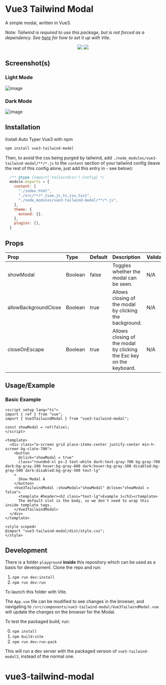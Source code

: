 # Vue3 Tailwind Modal

A simple modal, written in Vue3.

Note: _Tailwind is required to use this package, but is not forced as a dependency. See [here](https://tailwindcss.com/docs/guides/vite#vue) for how to set it up with Vite._

<p align="center">
  <img src="https://img.shields.io/npm/v/vue3-tailwind-modal" />
  <img src="https://img.shields.io/npm/dt/vue3-tailwind-modal" />
</p>

## Screenshot(s)
### Light Mode

![image](https://user-images.githubusercontent.com/64075030/209852301-e9d1b786-9061-4ac6-bdd4-eb2fc85f5d09.png)

### Dark Mode

![image](https://user-images.githubusercontent.com/64075030/209852426-3c680912-3ba1-4e41-9b81-aa723181a63d.png)



## Installation

Install Auto Typer Vue3 with npm

```bash
npm install vue3-tailwind-model
```

Then, to avoid the css being purged by tailwind, add `./node_modules/vue3-tailwind-modal/**/*.js` to the `content` section of your tailwind config (leave the rest of this config alone, just add this entry in - see below):

```js
  /** @type {import('tailwindcss').Config} */
  module.exports = {
    content: [
      "./index.html",
      "./src/**/*.{vue,js,ts,jsx,tsx}",
      "./node_modules/vue3-tailwind-modal/**/*.js",
    ],
    theme: {
      extend: {},
    },
    plugins: [],
  }
```

## Props

| Prop                 | Type    | Default | Description                                                          | Validation |
| :------------------- | :------ | :------ | :------------------------------------------------------------------- | :--------- |
| showModal            | Boolean | false   | Toggles whether the modal can be seen.                               | N/A        |
| allowBackgroundClose | Boolean | true    | Allows closing of the modal by clicking the background.              | N/A        |
| closeOnEscape        | Boolean | true    | Allows closing of the modal by clicking the Esc key on the keyboard. | N/A        |
## Usage/Example

### Basic Example

```vue
<script setup lang="ts">
import { ref } from "vue";
import { Vue3TailwindModal } from "vue3-tailwind-modal";

const showModal = ref(false);
</script>

<template>
  <div class="w-screen grid place-items-center justify-center min-h-screen bg-slate-700">
    <button
      @click="showModal = true"
      class="rounded-xl px-2 text-white dark:text-gray-700 bg-gray-700 dark:bg-gray-200 hover:bg-gray-600 dark:hover:bg-gray-300 disabled:bg-gray-500 dark:disabled:bg-gray-500 text-lg"
    >
      Show Modal A
    </button>
    <Vue3TailwindModal :showModal="showModal" @close="showModal = false">
      <template #header><h2 class="text-lg">Example 1</h2></template>
      The default slot is the body, so we don't need to wrap this inside template tags.
    </Vue3TailwindModal>
  </div>
</template>

<style scoped>
@import "vue3-tailwind-modal/dist/style.css";
</style>
```

## Development

There is a folder `playground` **inside** this repository which can be used as a basis for development. Clone the repo and run:

1. `npm run dev:install`
2. `npm run dev:run`

To launch this folder with Vite.

The `App.vue` file can be modified to see changes in the browser, and navigating to `/src/components/vue3-tailwind-modal/Vue3TailwindModal.vue` will update the changes on the browser for the Modal.

To test the packaged build, run:

0. `npm install`
1. `npm build:vite`
2. `npm run dev:run-pack`

This will run a dev server with the packaged version of `vue3-tailwind-modal3`, instead of the normal one.
# vue3-tailwind-modal
